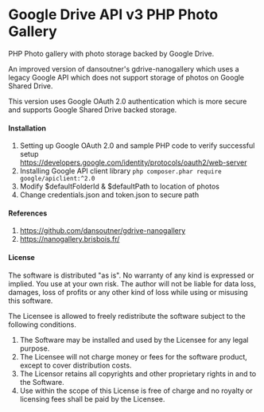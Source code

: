 # Google Drive API v3 PHP Photo Gallery

PHP Photo gallery with photo storage backed by Google Drive. 

An improved version of dansoutner's gdrive-nanogallery which uses a legacy Google API which does not support storage of photos on Google Shared Drive.

This version uses Google OAuth 2.0 authentication which is more secure and supports Google Shared Drive backed storage.

#### Installation 

1. Setting up Google OAuth 2.0 and sample PHP code to verify successful setup  
	https://developers.google.com/identity/protocols/oauth2/web-server
2. Installing Google API client library
`php composer.phar require google/apiclient:^2.0`
3. Modify $defaultFolderId & $defaultPath to location of photos
4. Change credentials.json and token.json to secure path

#### References
1. https://github.com/dansoutner/gdrive-nanogallery
2. https://nanogallery.brisbois.fr/


#### License
The software is distributed "as is". No warranty of any kind is expressed or implied. You use at your own risk. The author will not be liable for data loss, damages, loss of profits or any other kind of loss while using or misusing this software.

The Licensee is allowed to freely redistribute the software subject to the following conditions.  
1.	The Software may be installed and used by the Licensee for any legal purpose.
2.	The Licensee will not charge money or fees for the software product, except to cover distribution costs.  
3.  The Licensor retains all copyrights and other proprietary rights in and to the Software.  
4.	Use within the scope of this License is free of charge and no royalty or licensing fees shall be paid by the Licensee. 